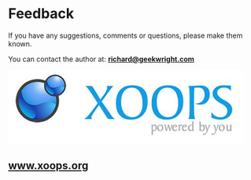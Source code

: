 # Feedback

If you have any suggestions, comments or questions, please make them known.

You can contact the author at: **richard@geekwright.com**

![logoXoops.jpg](.gitbook/assets/logoxoops.jpg)

## www.xoops.org


